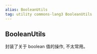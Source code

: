 ```yaml
---
alias: BooleanUtils
tag: utility commons-lang3 BooleanUtils
---
```


## BooleanUtils

封装了关于 boolean 值的操作, 不太常用。